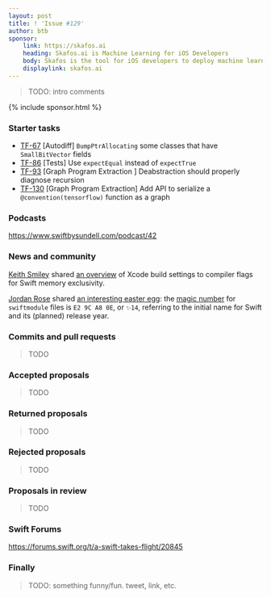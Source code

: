 ```yaml
---
layout: post
title: ! 'Issue #129'
author: btb
sponsor:
    link: https://skafos.ai 
    heading: Skafos.ai is Machine Learning for iOS Developers
    body: Skafos is the tool for iOS developers to deploy machine learning to their app. Get started with a pre-trained model, drop in the SDK and then updates are pushed to your app in the background. Sign up for the free beta today.
    displaylink: skafos.ai 
---
```


> TODO: intro comments

<!--excerpt-->

{% include sponsor.html %}

### Starter tasks

- [TF-67](https://bugs.swift.org/browse/TF-67) [Autodiff] `BumpPtrAllocating` some classes that have `SmallBitVector` fields
- [TF-86](https://bugs.swift.org/browse/TF-86) [Tests] Use `expectEqual` instead of `expectTrue`
- [TF-93](https://bugs.swift.org/browse/TF-93) [Graph Program Extraction
] Deabstraction should properly diagnose recursion
- [TF-130](https://bugs.swift.org/browse/TF-130) [Graph Program Extraction] Add API to serialize a `@convention(tensorflow)` function as a graph

### Podcasts

https://www.swiftbysundell.com/podcast/42

### News and community

[Keith Smiley](https://twitter.com/SmileyKeith/) shared [an overview](https://gist.github.com/keith/3f01e1c9b763e9aceb70411927a0c42c) of Xcode build settings to compiler flags for Swift memory exclusivity.

[Jordan Rose](https://twitter.com/UINT_MIN/) shared [an interesting easter egg](https://twitter.com/UINT_MIN/status/1098628355539124224): the [magic number](https://t.co/VE0jlyjZWA) for `swiftmodule` files is `E2 9C A8 0E`, or `✨14`, referring to the initial name for Swift and its (planned) release year.

### Commits and pull requests

> TODO

### Accepted proposals

> TODO

### Returned proposals

> TODO

### Rejected proposals

> TODO

### Proposals in review

> TODO

### Swift Forums

https://forums.swift.org/t/a-swift-takes-flight/20845

### Finally

> TODO: something funny/fun. tweet, link, etc.
